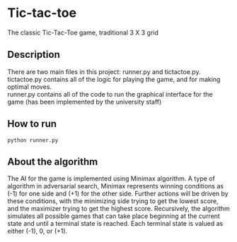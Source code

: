 # Tic-tac-toe
The classic Tic-Tac-Toe game, traditional 3 X 3 grid
## Description
There are two main files in this project: runner.py and tictactoe.py.  
tictactoe.py contains all of the logic for playing the game, and for making optimal moves.  
runner.py contains all of the code to run the graphical interface for the game (has been implemented by the university staff) 
## How to run
```
python runner.py 
```
## About the algorithm
The AI for the game is implemented using Minimax algorithm. 
A type of algorithm in adversarial search, Minimax represents winning conditions as (-1) for one side and (+1) for the other side. Further actions will be driven by these conditions, with the minimizing side trying to get the lowest score, and the maximizer trying to get the highest score.
Recursively, the algorithm simulates all possible games that can take place beginning at the current state and until a terminal state is reached. 
Each terminal state is valued as either (-1), 0, or (+1).
